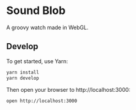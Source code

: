 # Sound Blob

A groovy watch made in WebGL.

## Develop

To get started, use Yarn:

```sh
yarn install
yarn develop
```

Then open your browser to http://localhost:3000:

```sh
open http://localhost:3000
```
